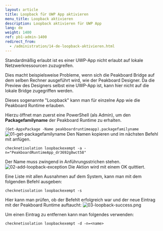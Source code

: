 ```yaml
---
layout: article
title: Loopback für UWP App aktivieren
menu_title: Loopback aktivieren
description: Loopback aktivieren für UWP App
lang: de
weight: 1400
ref: pb1-admin-1400
redirect_from:
  - /administration/14-de-loopback-aktivieren.html
---
```


Standardmäßig erlaubt ist es einer UWP-App nicht erlaubt auf lokale Netzwerkressourcen zuzugreifen.

Dies macht beispielsweise Probleme, wenn sich die Peakboard Bridge auf dem selben Rechner ausgeführt wird, wie der Peakboard Designer. Da die Preview des Designers selbst eine UWP-App ist, kann hier nicht auf die lokale Bridge zugegriffen werden.

Dieses sogenannte "Loopback" kann man für einzelne App wie die Peakboard Runtime erlauben.

Hierzu öffnet man zuerst eine PowerShell (als Admin), um den __Packagefamilyname__ der Peakboard Runtime zu erhalten.

`(Get-AppxPackage -Name peakboardruntimeapp).packagefamilyname`
![01-get-packagefamilyname](/assets/images/admin/loopback/01-get-packagefamilyname.png)
Den Namen kopieren und im nächsten Befehl mit anfügen.

`checknetisolation loopbackexempt -a -n="PeakboardRuntimeApp_dr3692g8wct58"`

Der Name muss zwingend in Anführungsstrichen stehen.
![02-add-loopback-exception](/assets/images/admin/loopback/02-add-loopback-exception.png)
Die Aktion wird mit einem OK quittiert.

Eine Liste mit allen Ausnahmen auf dem System, kann man mit dem folgenden Befehl ausgeben:

`checknetisolation loopbackexempt -s`

Hier kann man prüfen, ob der Befehlt erfolgreich war und der neue Eintrag mit der Peakboard Runtime auftaucht:
![03-loopback-success.png](/assets/images/admin/loopback/03-loopback-success.png)

Um einen Eintrag zu entfernen kann man folgendes verwenden:

`checknetisolation loopbackexempt -d -n=<name>`

